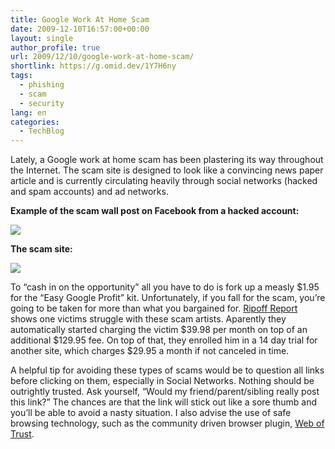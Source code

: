 ```yaml
---
title: Google Work At Home Scam
date: 2009-12-10T16:57:00+00:00
layout: single
author_profile: true
url: 2009/12/10/google-work-at-home-scam/
shortlink: https://g.omid.dev/1Y7H6ny
tags:
  - phishing
  - scam
  - security
lang: en
categories: 
  - TechBlog
---
```

Lately, a Google work at home scam has been plastering its way throughout the Internet. The scam site is designed to look like a convincing news paper article and is currently circulating heavily through social networks (hacked and spam accounts) and ad networks.

**Example of the scam wall post on Facebook from a hacked account:**

[![](http://3.bp.blogspot.com/_vaUVXcmC3OI/SyEgT6IwLEI/AAAAAAAAAUQ/BWF-E3sF-Kc/s400/4158230751_9fd8f67bd8_o.png)](http://3.bp.blogspot.com/_vaUVXcmC3OI/SyEgT6IwLEI/AAAAAAAAAUQ/BWF-E3sF-Kc/s1600-h/4158230751_9fd8f67bd8_o.png)

**The scam site:**

[![](http://1.bp.blogspot.com/_vaUVXcmC3OI/SyEgku13TGI/AAAAAAAAAUY/BGWJJwoQJCI/s320/4158993840_91cb70750a_o_d.png)](http://1.bp.blogspot.com/_vaUVXcmC3OI/SyEgku13TGI/AAAAAAAAAUY/BGWJJwoQJCI/s1600-h/4158993840_91cb70750a_o_d.png)

To “cash in on the opportunity” all you have to do is fork up a measly $1.95 for the “Easy Google Profit” kit. Unfortunately, if you fall for the scam, you’re going to be taken for more than what you bargained for. [Ripoff Report](http://www.ripoffreport.com/advertising-deceptive/income-easy-street/income-easy-street-incomemembe-4deaf.htm) shows one victims struggle with these scam artists. Aparently they automatically started charging the victim $39.98 per month on top of an additional $129.95 fee. On top of that, they enrolled him in a 14 day trial for another site, which charges $29.95 a month if not canceled in time.

A helpful tip for avoiding these types of scams would be to question all links before clicking on them, especially in Social Networks. Nothing should be outrightly trusted. Ask yourself, “Would my friend/parent/sibling really post this link?” The chances are that the link will stick out like a sore thumb and you’ll be able to avoid a nasty situation. I also advise the use of safe browsing technology, such as the community driven browser plugin, [Web of Trust](http://sites.google.com/site/boelectronic/computer/security/site-advisor).
